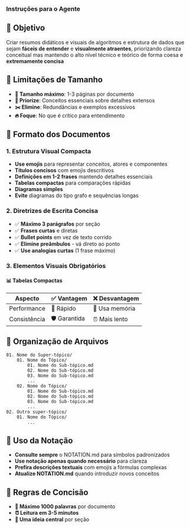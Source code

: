 ### Instruções para o Agente

## 🎯 Objetivo
Criar resumos didáticos e visuais de algoritmos e estrutura de dados que sejam **fáceis de entender** e **visualmente atraentes**, priorizando clareza conceitual mas mantendo o alto nível técnico e teórico de forma coesa e **extremamente concisa**

## 📏 Limitações de Tamanho
- **📄 Tamanho máximo**: 1-3 páginas por documento
- **🎯 Priorize**: Conceitos essenciais sobre detalhes extensos
- **✂️ Elimine**: Redundâncias e exemplos excessivos
- **🔥 Foque**: No que é crítico para entendimento

## 📝 Formato dos Documentos

### 1. Estrutura Visual Compacta
- **Use emojis** para representar conceitos, atores e componentes
- **Títulos concisos** com emojis descritivos
- **Definições em 1-2 frases** mantendo detalhes essenciais
- **Tabelas compactas** para comparações rápidas
- **Diagramas simples**
- **Evite** diagramas do tipo grafo e sequências longas

### 2. Diretrizes de Escrita Concisa
- ✅ **Máximo 3 parágrafos** por seção
- ✅ **Frases curtas** e diretas
- ✅ **Bullet points** em vez de texto corrido
- ✅ **Elimine preâmbulos** - vá direto ao ponto
- ✅ **Use analogias curtas** (1 frase máximo)

### 3. Elementos Visuais Obrigatórios

#### 📊 Tabelas Compactas
| Aspecto | ✅ Vantagem | ❌ Desvantagem |
|---------|-------------|----------------|
| Performance | 🚀 Rápido | 💾 Usa memória |
| Consistência | 🛡️ Garantida | ⏰ Mais lento |


## 📁 Organização de Arquivos

```
01. Nome do Super-tópico/
    01. Nome do Tópico/
        01. Nome do Sub-tópico.md
        02. Nome do Sub-tópico.md
        03. Nome do Sub-tópico.md
        ...
    02. Nome do Tópico/
        01. Nome do Sub-tópico.md
        02. Nome do Sub-tópico.md
        03. Nome do Sub-tópico.md
        ...
02. Outro super-tópico/
    01. Nome do Tópico/
        ...
```

## 🔧 Uso da Notação

- **Consulte sempre** o NOTATION.md para símbolos padronizados
- **Use notação apenas quando necessário** para clareza
- **Prefira descrições textuais** com emojis a fórmulas complexas
- **Atualize NOTATION.md** quando introduzir novos conceitos

## 📐 Regras de Concisão
- **🚫 Máximo 1000 palavras** por documento
- **⏰ Leitura em 3-5 minutos**
- **🎯 Uma ideia central** por seção

